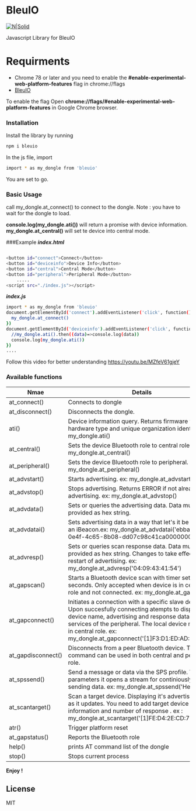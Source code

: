# BleuIO

[![N|Solid](https://www.bleuio.com/getting_started//img/logo.png)](https://www.bleuio.com/getting_started//img/logo.png)

Javascript Library for BleuIO

# Requirments

- Chrome 78 or later and you need to enable the **#enable-experimental-web-platform-features** flag in chrome://flags
- [BleuIO](https://www.bleuio.com/)

To enable the flag Open **chrome://flags/#enable-experimental-web-platform-features** in Google Chrome browser.

### Installation

Install the library by running

```sh
npm i bleuio
```

In the js file, import

```sh
import * as my_dongle from 'bleuio'
```

You are set to go.

### Basic Usage

call my_dongle.at_connect() to connect to the dongle.
Note : you have to wait for the dongle to load.

**console.log(my_dongle.ati())** will return a promise with device information.
**my_dongle.at_central()** will set te device into central mode.

###Example
**_index.html_**

```sh

<button id="connect">Connect</button>
<button id="deviceinfo">Device Info</button>
<button id="central">Central Mode</button>
<button id="peripheral">Peripheral Mode</button>
    .....
<script src="./index.js"></script>
```

**_index.js_**

```sh
import * as my_dongle from 'bleuio'
document.getElementById('connect').addEventListener('click', function(){
  my_dongle.at_connect()
})
document.getElementById('deviceinfo').addEventListener('click', function(){
  //my_dongle.ati().then((data)=>console.log(data))
  console.log(my_dongle.ati())
})
....
```

Follow this video for better understanding
https://youtu.be/MZfeV61gjeY

### Available functions

| Nmae               | Details                                                                                                                                                                                                                                                                          |
| ------------------ | -------------------------------------------------------------------------------------------------------------------------------------------------------------------------------------------------------------------------------------------------------------------------------- |
| at_connect()       | Connects to dongle                                                                                                                                                                                                                                                               |
| at_disconnect()    | Disconnects the dongle.                                                                                                                                                                                                                                                          |
| ati()              | Device information query. Returns firmware version, hardware type and unique organization identifier. ex: my_dongle.ati()                                                                                                                                                        |
| at_central()       | Sets the device Bluetooth role to central role. ex: my_dongle.at_central()                                                                                                                                                                                                       |
| at_peripheral()    | Sets the device Bluetooth role to peripheral. ex: my_dongle.at_peripheral()                                                                                                                                                                                                      |
| at_advstart()      | Starts advertising. ex: my_dongle.at_advstart()                                                                                                                                                                                                                                  |
| at_advstop()       | Stops advertising. Returns ERROR if not already advertising. ex: my_dongle.at_advstop()                                                                                                                                                                                          |
| at_advdata()       | Sets or queries the advertising data. Data must be provided as hex string.                                                                                                                                                                                                       |
| at_advdatai()      | Sets advertising data in a way that let's it be used as an iBeacon.ex: my_dongle.at_advdatai('ebbaaf47-0e4f-4c65-8b08-dd07c98c41ca0000000000')                                                                                                                                   |
| at_advresp()       | Sets or queries scan response data. Data must be provided as hex string. Changes to take effect after restart of advertising. ex: my_dongle.at_advresp('04:09:43:41:54')                                                                                                         |
| at_gapscan()       | Starts a Bluetooth device scan with timer set in seconds. Only accepted when device is in central role and not connected. ex: my_dongle.at_gapscan(5)                                                                                                                            |
| at_gapconnect()    | Initiates a connection with a specific slave device. Upon succesfully connecting atempts to display device name, advertising and response data and the services of the peripheral. The local device must be in central role. ex: my_dongle.at_gapconnect('[1]F3:D1:ED:AD:8A:10') |
| at_gapdisconnect() | Disconnects from a peer Bluetooth device. This command can be used in both central and peripheral role.                                                                                                                                                                          |
| at_spssend()       | Send a message or data via the SPS profile. Without parameters it opens a stream for continiously sending data. ex: my_dongle.at_spssend('Hello')                                                                                                                                |
| at_scantarget()    | Scan a target device. Displaying it's advertising data as it updates. You need to add target device information and number of response . ex : my_dongle.at_scantarget('[1]FE:D4:2E:CD:72:78',15)                                                                                 |
| atr()              | Trigger platform reset                                                                                                                                                                                                                                                           |
| at_gapstatus()     | Reports the Bluetooth role                                                                                                                                                                                                                                                       |
| help()             | prints AT command list of the dongle                                                                                                                                                                                                                                             |
| stop()             | Stops current process                                                                                                                                                                                                                                                            |

**Enjoy !**

## License

MIT
